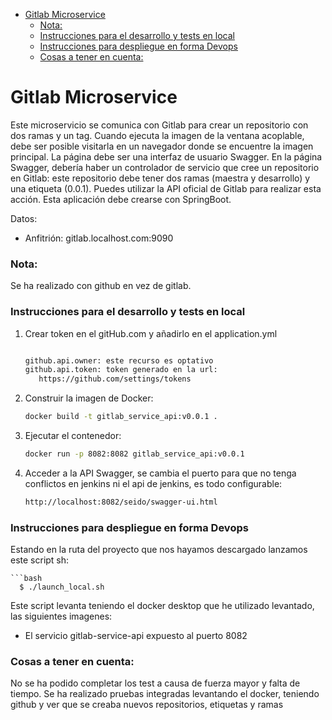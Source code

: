 <!-- TOC -->
* [Gitlab Microservice](#gitlab-microservice)
    * [Nota:](#nota)
    * [Instrucciones para el desarrollo y tests en local](#instrucciones-para-el-desarrollo-y-tests-en-local)
    * [Instrucciones para despliegue en forma Devops](#instrucciones-para-despliegue-en-forma-devops)
    * [Cosas a tener en cuenta:](#cosas-a-tener-en-cuenta)
<!-- TOC -->

# Gitlab Microservice

Este microservicio se comunica con Gitlab para crear un repositorio con dos ramas y un tag.
Cuando ejecuta la imagen de la ventana acoplable, debe ser posible visitarla en un navegador donde se encuentre la imagen principal.
La página debe ser una interfaz de usuario Swagger.
En la página Swagger, debería haber un controlador de servicio que cree un repositorio en
Gitlab: este repositorio debe tener dos ramas (maestra y desarrollo) y una etiqueta (0.0.1).
Puedes utilizar la API oficial de Gitlab para realizar esta acción.
Esta aplicación debe crearse con SpringBoot.


Datos:
- Anfitrión: gitlab.localhost.com:9090

### Nota:
Se ha realizado con github en vez de gitlab.


### Instrucciones para el desarrollo y tests en local

1. Crear token en el gitHub.com y añadirlo en el application.yml

   ```bash
   
   github.api.owner: este recurso es optativo
   github.api.token: token generado en la url:
      https://github.com/settings/tokens

2. Construir la imagen de Docker:

   ```bash
   docker build -t gitlab_service_api:v0.0.1 .

3. Ejecutar el contenedor:

   ```bash
   docker run -p 8082:8082 gitlab_service_api:v0.0.1

4. Acceder a la API Swagger, se cambia el puerto para que no tenga conflictos en jenkins 
   ni el api de jenkins, es todo configurable:

   ```bash
   http://localhost:8082/seido/swagger-ui.html

### Instrucciones para despliegue en forma Devops

Estando en la ruta del proyecto que nos hayamos descargado lanzamos este script sh:

    ```bash
      $ ./launch_local.sh

Este script levanta teniendo el docker desktop que he utilizado levantado, las siguientes imagenes:
   - El servicio gitlab-service-api expuesto al puerto 8082

### Cosas a tener en cuenta:

No se ha podido completar los test a causa de fuerza mayor y falta de tiempo.
Se ha realizado pruebas integradas levantando el docker, teniendo github y ver que se creaba nuevos repositorios, etiquetas y ramas